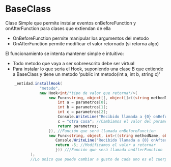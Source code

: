 # BaseClass
Clase Simple que permite instalar eventos onBeforeFunction y onAfterFunction para clases que extiendan de ella  
* OnBeforeFunction permite manipular los argumentos del metodo
* OnAfterFunction permite modificar el valor retornado (si retorna algo)

El funcionamiento se intenta mantener simple e intuitivo:
* Todo metodo que vaya a ser sobreescrito debe ser virtual
* Para instalar lo que sería el Hook, suponiendo una clase B que extiende a BaseClass y tiene un metodo 'public int metodo(int a, int b, string c)'
```c#
    _entidad.installHook(
               "metodo",
               new Hook<int/*tipo de valor que retorna*/>(
                   new Func<string, object[], object[]>((string methodName, object[] parametros) => {
                       int a = parametros[0];
                       int b = parametros[1];
                       int c = parametros[2];
                       Console.WriteLine("Recibido llamada a {0} onBeforeFunction", methodName);
                       c = "otra cosa"; //Cambiamos el valor del parametro.
                       return parametros;
                   }), //Función que será llamada onBeforeFunction
                   new Func<string, object, int>((string methodName, object valueToReturn) => { 
                      Console.WriteLine("Recibido llamada a {0} onAfterFunction", methodName);
                      return -5; //Modificamos el valor a retornar 
                      })) ///Función que será llamada onAfterFunction
           );
           //Lo unico que puede cambiar a gusto de cada uno es el cuerpo de la función.
```
